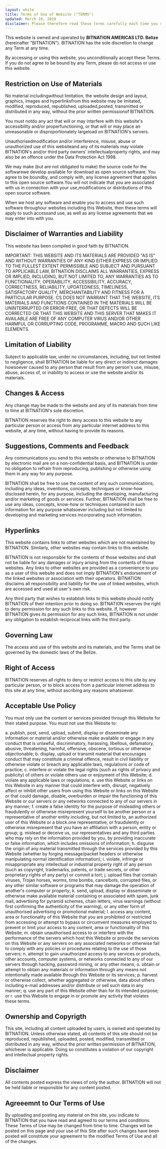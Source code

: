 ```yaml
---
layout: white
title: Terms of Use of Website ("TERMS")
updated: March 19, 2018
disclaimer: Please therefore read these terms carefully each time you use this website.
---
```


This website is owned and operated by **BITNATION AMERICAS LTD. Belize** (hereinafter "BITNATION"). BITNATION has the sole discretion to change any Term at any time.

By accessing or using this website, you unconditionally accept these
Terms. If you do not agree to be bound by any Term, please do not access or use this website.

## Restriction on Use of Materials

No material includingwithout limitation, the website design and layout, graphics, images and hyperlinksfrom this website may be imitated, modified, reproduced, republished, uploaded,posted, transmitted or distributed in any way, without the prior written permissionof BITNATION.

You must notdo any act that will or may interfere with this website's accessibility and/or properfunctioning, or that will or may place an unreasonable or disproportionately largeload on BITNATION's servers.

Unauthorisedmodification and/or interference, misuse, abuse or unauthorized use of this websiteand any of its materials may violate BITNATION's and/or third party owners' intellectualproperty rights, and may also be an offence under the Data Protection Act 1998.

We may make (but are not obligated to make) the source code for the softwarewe develop available for download as open source software. You agree to be boundby, and comply with, any license agreement that applies to this open source software.You will not indicate that you are associated with us in connection with your use,modifications or distributions of this open source software.

When we host any software and enable you to access and use such software throughour websites including this Website, then these terms will apply to such accessand use, as well as any license agreements that we may enter into with you.

## Disclaimer of Warranties and Liability

This website has been compiled in good faith by BITNATION.

IMPORTANT: THIS WEBSITE AND ITS MATERIALS ARE PROVIDED "AS IS" AND WITHOUT WARRANTIES OF ANY KIND EITHER EXPRESS OR IMPLIED. TO THE FULLEST EXTENT PERMISSIBLE AND SUBJECT AND PURSUANT TO APPLICABLE LAW, BITNATION DISCLAIMS ALL WARRANTIES, EXPRESS OR IMPLIED, INCLUDING, BUT NOT LIMITED TO, ANY WARRANTIES AS TO FUNCTIONALITY, OPERABILITY, ACCESSIBILITY, ACCURACY, CORRECTNESS, RELIABILITY, UPDATEDNESS, TIMELINESS, SATISFACTORY QUALITY, MERCHANTABILITY AND FITNESS FOR A PARTICULAR PURPOSE. CS DOES NOT WARRANT THAT THE WEBSITE, ITS MATERIALS AND FUNCTIONS CONTAINED IN THE MATERIALS WILL BE UNINTERRUPTED OR ERROR-FREE, OR THAT DEFECTS WILL BE CORRECTED OR THAT THIS WEBSITE AND THIS SERVER THAT MAKES IT AVAILABLE ARE FREE OF ANY COMPUTER VIRUS AND/OR OTHER HARMFUL OR CORRUPTING CODE, PROGRAMME, MACRO
AND SUCH LIKE ELEMENTS.

## Limitation of Liability

Subject to applicable law, under no circumstances, including, but not limited to negligence, shall BITNATION be liable for any direct or indirect damages howsoever caused to any person that result from any person's use, misuse, abuse, access of, or inability to access or
use the website and/or its materials.

## Changes & Access

Any change may be made to the website and any of its materials from time to time at BITNATION's sole discretion.

BITNATION reserves the right to deny access to this website to any particular person or access from any particular internet address to this website, at any time, without having to
provide its reasons.

## Suggestions, Comments and Feedback

Any communications you send to this website or otherwise to BITNATION by electronic mail are on a non-confidential basis, and BITNATION is under no obligation to refrain from reproducing, publishing or otherwise using them in any way for any purpose.

BITNATION shall be free to use the content of any such communications, including any ideas, inventions, concepts, techniques or know-how disclosed herein, for any purpose, including the developing, manufacturing and/or marketing of goods or services. Further, BITNATION shall be free to use any ideas, concepts, know-how or techniques contained in such information for any purpose whatsoever including but not limited to developing and marketing services incorporating such information.

## Hyperlinks

This website contains links to other websites which are not maintained by BITNATION. Similarly, other websites may contain links to this website.

BITNATION is not responsible for the contents of those websites and shall not be liable for any damages or injury arising from the contents of those websites. Any links to other websites are provided as a convenience to you as a user of this website and does not imply BITNATION's endorsement of the linked websites or association with their operators. BITNATION disclaims all responsibility and liability for the use of linked websites, which are accessed and used at user's own risk.

Any third party that wishes to establish links to this website should notify BITNATION of their intention prior to doing so. BITNATION reserves the right to deny permission for any such links to this website. If, however BITNATION gives its permission for any such links, BITNATION is not under any obligation to establish reciprocal links with the third party.

## Governing Law

The access and use of this website and its materials, and the Terms shall be governed by the domestic laws of the Belize.

## Right of Access

BITNATION reserves all rights to deny or restrict access to this site by any particular person, or to block access from a particular internet address to this site at any time, without ascribing any reasons whatsoever.

## Acceptable Use Policy

You must only use the content or services provided through this Website for their stated purpose. You must not use this Website to:

a. publish, post, send, upload, submit, display or disseminate any information or material and/or otherwise make available or engage in any conduct that is unlawful, discriminatory, harassing, libellous, defamatory, abusive, threatening, harmful, offensive, obscene, tortious or otherwise objectionable;
b. display, upload or transmit material that encourages conduct that may constitute a criminal offence, result in civil liability or otherwise violate or breach any applicable laws, regulations or code of practice;
c. interfere or violate the legal rights (such as rights of privacy and publicity) of others or violate others use or enjoyment of this Website;
d. violate any applicable laws or regulations;
e. use this Website or links on this Website in any manner that could interfere with, disrupt, negatively affect or inhibit other users from using this Website or links on this Website or that could damage, disable, overburden or impair the functioning of this Website or our servers or any networks connected to any of our servers in any manner;
f. create a false identity for the purpose of misleading others or fraudulently or otherwise misrepresent yourself to be another person or a representative of another entity including, but not limited to, an authorized user of this Website or a block.one representative, or fraudulently or otherwise misrepresent that you have an affiliation with a person, entity or group;
g. mislead or deceive us, our representatives and any third parties who may rely on the information provided by you, by providing inaccurate or false information, which includes omissions of information;
h. disguise the origin of any material transmitted through the services provided by this Website (whether by forging message/packet headers or otherwise manipulating normal identification information);
i. violate, infringe or misappropriate any intellectual or industrial property right of any person (such as copyright, trademarks, patents, or trade secrets, or other proprietary rights of any party) or commit a tort;
j. upload files that contain viruses, Trojan horses, worms, time bombs, cancelbots, corrupted files, or any other similar software or programs that may damage the operation of another's computer or property;
k. send, upload, display or disseminate or otherwise make available material containing or associated with spam, junk mail, advertising for pyramid schemes, chain letters, virus warnings (without first confirming the authenticity of the warning), or any other form of unauthorised advertising or promotional material;
l. access any content, area or functionality of this Website that you are prohibited or restricted from accessing or attempt to bypass or circumvent measures employed to prevent or limit your access to any content, area or functionality of this Website;
m. obtain unauthorised access to or interfere with the performance of the servers which host this Website or provide the services on this Website or any servers on any associated networks or otherwise fail to comply with any policies or procedures relating to the use of those servers;
n. attempt to gain unauthorized access to any services or products, other accounts, computer systems, or networks connected to any of our servers through hacking, password mining, or any other means;
o. obtain or attempt to obtain any materials or information through any means not intentionally made available through this Website or its services;
p. harvest or otherwise collect, whether aggregated or otherwise, data about others including e-mail addresses and/or distribute or sell such data in any manner;
q. use any part of this Website other than for its intended purpose; or
r. use this Website to engage in or promote any activity that violates these terms.

## Ownership and Copyrigth

This site, including all content uploaded by users, is owned and operated by BITNATION. Unless otherwise stated, all contents of this site should not be reproduced, republished, uploaded, posted, modified, transmitted or distributed in any way, without the prior written permission of BITNATION, whichever is applicable. Doing so constitutes a violation of our copyright and intellectual property rights.

## Disclaimer

All contents posted express the views of only the author. BITNATION will not be held liable or responsible for any content posted.

## Agreeemnt to Our Terms of Use

By uploading and posting any material on this site, you indicate to BITNATION that you have read and agreed to our terms and conditions. These Terms of Use may be changed from time to time. Changes will be posted on this page and your use of this Site after such changes have been posted will constitute your agreement to the modified Terms of Use and all of the changes.